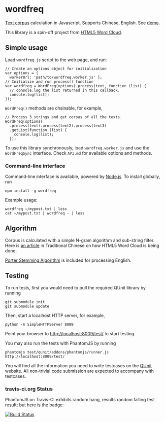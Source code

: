 # wordfreq

[Text corpus](https://en.wikipedia.org/wiki/Text_corpus) calculation in Javascript. 
Supports Chinese, English.
See [demo](http://timdream.org/wordfreq/).

This library is a spin-off project from [HTML5 Word Cloud](https://github.com/timdream/wordcloud).

## Simple usage

Load `wordfreq.js` script to the web page, and run:

    // Create an options object for initialization
    var options = {
      workerUrl: 'path/to/wordfreq.worker.js' };
    // Initialize and run process() function
    var wordfreq = WordFreq(options).process(text, function (list) {
      // console.log the list returned in this callback.
      console.log(list);
    });

`WordFreq()` methods are chainable, for example,

    // Process 3 strings and get corpus of all the texts.
    WordFreq(options)
      .process(text).process(text2).process(text3)
      .getList(function (list) {
        console.log(list);
      });

To use this library synchronously, load `wordfreq.worker.js` and use the `WordFreqSync` interface. Check `API.md` for available options and methods.

### Command-line interface

Command-line interface is available, powered by [Node.js](http://nodejs.org/). To install globally, run

    npm install -g wordfreq

Example usage:

    wordfreq ~/mypost.txt | less
    cat ~/mypost.txt | wordfreq - | less

## Algorithm 

Corpus is calculated with a simple N-gram algorithm and sub-string filter. 
Here is [an article](http://www.openfoundry.org/tw/foss-forum/8339--open-web-html5-) in Traditional Chinese on how HTML5 Word Cloud is being done.

[Porter Stemming Algorithm](http://tartarus.org/~martin/PorterStemmer/) is included for processing English.

## Testing

To run tests, first you would need to pull the required QUnit library by running

    git submodule init
    git submodule update

Then, start a localhost HTTP server, for example,

    python -m SimpleHTTPServer 8009

Point your browser to [http://localhost:8009/test/](http://localhost:8009/test/) to start testing.

You may also run the tests with PhantomJS by running

    phantomjs test/qunit/addons/phantomjs/runner.js http://localhost:8009/test/

You will find all the information you need to write testcases on the [QUnit](http://qunitjs.com) website.
All non-trivial code submission are expected to accompany with testcases.

### travis-ci.org Status

PhantomJS on Travis-CI exhibits random hang, results random falling test result; but here is the badge: 

[![Build Status](https://secure.travis-ci.org/timdream/wordfreq.png)](http://travis-ci.org/timdream/wordfreq)